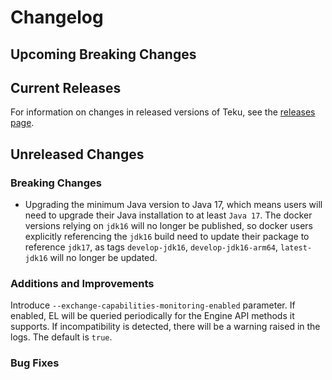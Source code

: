 # Changelog

## Upcoming Breaking Changes

## Current Releases

For information on changes in released versions of Teku, see the [releases page](https://github.com/ConsenSys/teku/releases).

## Unreleased Changes

### Breaking Changes

- Upgrading the minimum Java version to Java 17, which means users will need to upgrade their Java installation to at least `Java 17`.  The docker versions relying on `jdk16` will no longer be published, so docker users explicitly referencing the `jdk16` build need to update their package to reference `jdk17`, as tags `develop-jdk16`, `develop-jdk16-arm64`, `latest-jdk16` will no longer be updated.

### Additions and Improvements

Introduce `--exchange-capabilities-monitoring-enabled` parameter. If enabled, EL will be queried periodically for the Engine API methods it supports. If incompatibility is detected, there will be a warning raised in the logs. The default is `true`.

### Bug Fixes

